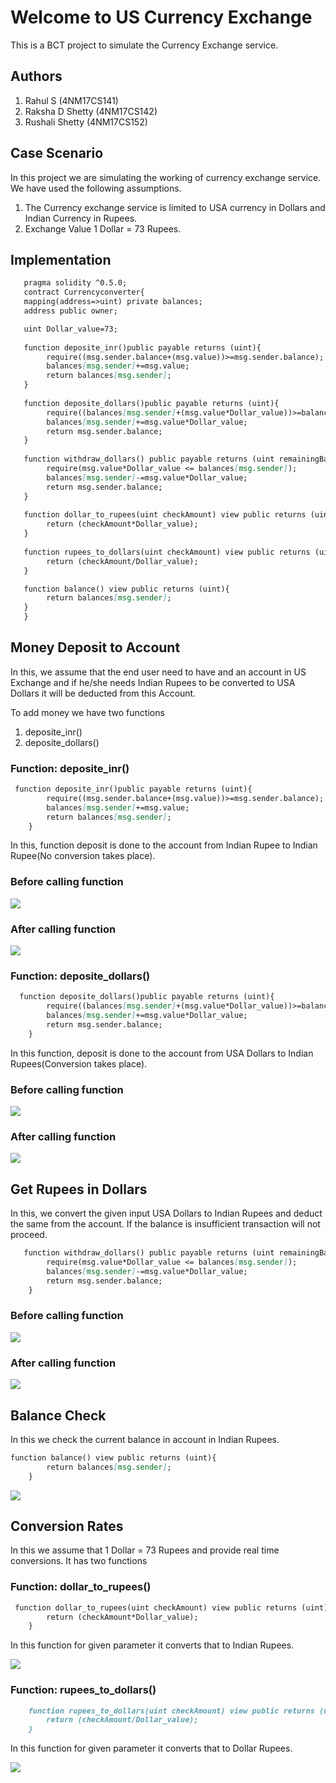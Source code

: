 # Welcome to US Currency Exchange 

This is a BCT project to simulate the Currency Exchange service.

## Authors
1. Rahul S (4NM17CS141)
2. Raksha D Shetty (4NM17CS142)
3. Rushali Shetty (4NM17CS152)

## Case Scenario

In this project we are simulating the working of currency exchange service. We have used the following assumptions.
1. The Currency exchange service is limited to USA currency in Dollars and Indian Currency in Rupees.
2. Exchange Value 1 Dollar = 73 Rupees.

## Implementation 

```markdown 
   pragma solidity ^0.5.0;
   contract Currencyconverter{
   mapping(address=>uint) private balances;
   address public owner;

   uint Dollar_value=73;
    
   function deposite_inr()public payable returns (uint){
        require((msg.sender.balance+(msg.value))>=msg.sender.balance);
        balances[msg.sender]+=msg.value;
        return balances[msg.sender];
   }
    
   function deposite_dollars()public payable returns (uint){
        require((balances[msg.sender]+(msg.value*Dollar_value))>=balances[msg.sender]);
        balances[msg.sender]+=msg.value*Dollar_value;
        return msg.sender.balance;
   }
    
   function withdraw_dollars() public payable returns (uint remainingBal){
        require(msg.value*Dollar_value <= balances[msg.sender]);
        balances[msg.sender]-=msg.value*Dollar_value;
        return msg.sender.balance;
   }
    
   function dollar_to_rupees(uint checkAmount) view public returns (uint) {
        return (checkAmount*Dollar_value);
   }  
    
   function rupees_to_dollars(uint checkAmount) view public returns (uint) {
        return (checkAmount/Dollar_value);
   }

   function balance() view public returns (uint){
        return balances[msg.sender];
   }
   }
```

## Money Deposit to Account

In this, we assume that the end user need to have and an account in US Exchange and if he/she needs Indian Rupees to be converted to USA Dollars it will be deducted from this Account.

To add money we have two functions 
1. deposite_inr()
2. deposite_dollars()

### Function: deposite_inr()

```markdown 
 function deposite_inr()public payable returns (uint){
        require((msg.sender.balance+(msg.value))>=msg.sender.balance);
        balances[msg.sender]+=msg.value;
        return balances[msg.sender];
    }
```
In this, function deposit is done to the account from Indian Rupee to Indian Rupee(No conversion takes place).

### Before calling function

![](images/Screenshot%20(340).png)

### After calling function

![](images/Screenshot%20(341).png)

### Function: deposite_dollars()

```markdown 
  function deposite_dollars()public payable returns (uint){
        require((balances[msg.sender]+(msg.value*Dollar_value))>=balances[msg.sender]);
        balances[msg.sender]+=msg.value*Dollar_value;
        return msg.sender.balance;
    }
```
In this function, deposit is done to the account from USA Dollars to Indian Rupees(Conversion takes place).

### Before calling function

![](images/Screenshot%20(338).png)

### After calling function

![](images/Screenshot%20(339).png)

## Get Rupees in Dollars

In this, we convert the given input USA Dollars to Indian Rupees and deduct the same from the account. If the balance is insufficient transaction will not proceed.
```markdown
   function withdraw_dollars() public payable returns (uint remainingBal){
        require(msg.value*Dollar_value <= balances[msg.sender]);
        balances[msg.sender]-=msg.value*Dollar_value;
        return msg.sender.balance;
    }
```
### Before calling function

![](images/Screenshot%20(342).png)

### After calling function

![](images/Screenshot%20(343).png)

##  Balance Check

In this we check the current balance in account in Indian Rupees.

```markdown
function balance() view public returns (uint){
        return balances[msg.sender];
    }
```

![](images/Screenshot%20(339).png)

## Conversion Rates

In this we assume that 1 Dollar = 73 Rupees and provide real time conversions.
It has two functions

### Function: dollar_to_rupees()
```markdown
 function dollar_to_rupees(uint checkAmount) view public returns (uint) {
        return (checkAmount*Dollar_value);
    }
```
In this function for given parameter it converts that to Indian Rupees.

![](images/Screenshot%20(336).png)

### Function: rupees_to_dollars()
```markdown    
    function rupees_to_dollars(uint checkAmount) view public returns (uint) {
        return (checkAmount/Dollar_value);
    }
```
In this function for given parameter it converts that to Dollar Rupees.

![](images/Screenshot%20(337).png)
